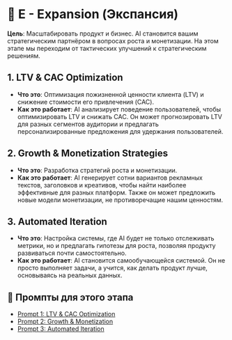 # 🚀 E - Expansion (Экспансия)

**Цель**: Масштабировать продукт и бизнес. AI становится вашим стратегическим партнёром в вопросах роста и монетизации. На этом этапе мы переходим от тактических улучшений к стратегическим решениям.

## 1. LTV & CAC Optimization

-   **Что это**: Оптимизация пожизненной ценности клиента (LTV) и снижение стоимости его привлечения (CAC).
-   **Как это работает**: AI анализирует поведение пользователей, чтобы оптимизировать LTV и снижать CAC. Он может прогнозировать LTV для разных сегментов аудитории и предлагать персонализированные предложения для удержания пользователей.

## 2. Growth & Monetization Strategies

-   **Что это**: Разработка стратегий роста и монетизации.
-   **Как это работает**: AI генерирует сотни вариантов рекламных текстов, заголовков и креативов, чтобы найти наиболее эффективные для разных платформ. Также он может предложить новые модели монетизации, не противоречащие нашим ценностям.

## 3. Automated Iteration

-   **Что это**: Настройка системы, где AI будет не только отслеживать метрики, но и предлагать гипотезы для роста, позволяя продукту развиваться почти самостоятельно.
-   **Как это работает**: AI становится самообучающейся системой. Он не просто выполняет задачи, а учится, как делать продукт лучше, основываясь на реальных данных.

## 📝 Промпты для этого этапа

-   [Prompt 1: LTV & CAC Optimization](prompts/ru/E-Expansion/01-ltv-cac-optimization.md)
-   [Prompt 2: Growth & Monetization](prompts/ru/E-Expansion/02-growth-monetization.md)
-   [Prompt 3: Automated Iteration](prompts/ru/E-Expansion/03-automated-iteration.md)